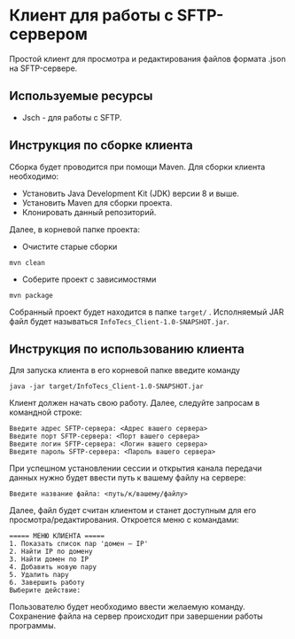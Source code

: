 # Клиент для работы с SFTP-сервером
Простой клиент для просмотра и редактирования файлов формата .json на SFTP-сервере.
## Используемые ресурсы
- Jsch - для работы с SFTP.
## Инструкция по сборке клиента
Сборка будет проводится при помощи Maven.
Для сборки клиента необходимо:
- Установить Java Development Kit (JDK) версии 8 и выше.
- Установить Maven для сборки проекта.
- Клонировать данный репозиторий.

Далее, в корневой папке проекта:
- Очистите старые сборки
```
mvn clean
```
- Соберите проект с зависимостями
```
mvn package
```
Собранный проект будет находится в папке `target/` . Исполняемый JAR файл будет называться `InfoTecs_Client-1.0-SNAPSHOT.jar`.

## Инструкция по использованию клиента

Для запуска клиента в его корневой папке введите команду

`java -jar target/InfoTecs_Client-1.0-SNAPSHOT.jar`

Клиент должен начать свою работу. Далее, следуйте запросам в командной строке:
```
Введите адрес SFTP-сервера: <Адрес вашего сервера>
Введите порт SFTP-сервера: <Порт вашего сервера>
Введите логин SFTP-сервера: <Логин вашего сервера>
Введите пароль SFTP-сервера: <Пароль вашего сервера>
```
При успешном установлении сессии и открытия канала передачи данных нужно будет ввести путь к вашему файлу на сервере:

`Введите название файла: <путь/к/вашему/файлу>`

Далее, файл будет считан клиентом и станет доступным для его просмотра/редактирования. Откроется меню с командами:
```
===== МЕНЮ КЛИЕНТА =====
1. Показать список пар 'домен – IP'
2. Найти IP по домену
3. Найти домен по IP
4. Добавить новую пару
5. Удалить пару
6. Завершить работу
Выберите действие: 
```
Пользователю будет необходимо ввести желаемую команду. Сохранение файла на сервер происходит при завершении работы программы. 
